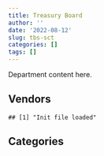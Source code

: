 ```yaml
---
title: Treasury Board
author: ''
date: '2022-08-12'
slug: tbs-sct
categories: []
tags: []
---
```


<script src="/rmarkdown-libs/htmlwidgets/htmlwidgets.js"></script>
<link href="/rmarkdown-libs/datatables-css/datatables-crosstalk.css" rel="stylesheet" />
<script src="/rmarkdown-libs/datatables-binding/datatables.js"></script>
<script src="/rmarkdown-libs/jquery/jquery-3.6.0.min.js"></script>
<link href="/rmarkdown-libs/dt-core/css/jquery.dataTables.min.css" rel="stylesheet" />
<link href="/rmarkdown-libs/dt-core/css/jquery.dataTables.extra.css" rel="stylesheet" />
<script src="/rmarkdown-libs/dt-core/js/jquery.dataTables.min.js"></script>
<link href="/rmarkdown-libs/crosstalk/css/crosstalk.min.css" rel="stylesheet" />
<script src="/rmarkdown-libs/crosstalk/js/crosstalk.min.js"></script>
<script src="/rmarkdown-libs/htmlwidgets/htmlwidgets.js"></script>
<link href="/rmarkdown-libs/datatables-css/datatables-crosstalk.css" rel="stylesheet" />
<script src="/rmarkdown-libs/datatables-binding/datatables.js"></script>
<script src="/rmarkdown-libs/jquery/jquery-3.6.0.min.js"></script>
<link href="/rmarkdown-libs/dt-core/css/jquery.dataTables.min.css" rel="stylesheet" />
<link href="/rmarkdown-libs/dt-core/css/jquery.dataTables.extra.css" rel="stylesheet" />
<script src="/rmarkdown-libs/dt-core/js/jquery.dataTables.min.js"></script>
<link href="/rmarkdown-libs/crosstalk/css/crosstalk.min.css" rel="stylesheet" />
<script src="/rmarkdown-libs/crosstalk/js/crosstalk.min.js"></script>

Department content here.

## Vendors

    ## [1] "Init file loaded"

<div id="htmlwidget-1" style="width:100%;height:auto;" class="datatables html-widget"></div>
<script type="application/json" data-for="htmlwidget-1">{"x":{"filter":"none","vertical":false,"data":[["4PLAN CONSULTING","A HUNDRED ANSWERS","ABS AMERICAS","ADVANCED BUSINESS INTERIORS","ADVANCED CHIPPEWA TECHNOLOGIES","ALTIS HUMAN RESOURCES","AMAZON","ARTEMP PERSONNEL SERVICES","AVI SPL CANADA","BDO CANADA","CACHE COMPUTER CONSULTING","CANADA POST","CANADIAN CORPS OF COMMISSIONAIRES","CARAHSOFT TECHNOLOGY","CARLETON UNIVERSITY","CBCI TELECOM","CDW CANADA","CGI","CISION CANADA","CISTEL TECHNOLOGY","CLOSEREACH","COLLIERS PROJECT LEADERS","CONEXSYS","CONTRACT COMMUNITY","CORADIX TECHNOLOGY CONSULTING","CSDC SYSTEMS","DALHOUSIE UNIVERSITY","DELCO AUTOMATION","DELL COMPUTER","DELOITTE AND TOUCHE","DLS TECHNOLOGY","DONNA CONA","DWP SOLUTIONS","DYNAMIC PERSONNEL CONSULTANTS","ECLIPSYS SOLUTIONS","ECOLE DE LANGUES ABCE","ECOLE DE LANGUES LA CITE","EKOS RESEARCH ASSOCIATES","ENVIRONICS RESEARCH GROUP","ERNST YOUNG","EXCEL HUMAN RESOURCES","FAST TRACK STAFFING","FORD MOTOR COMPANY","FORRESTER RESEARCH","GARTNER","GC STRATEGIES","GENESIS INTEGRATION","GILMORE REPRODUCTIONS","GLOBAL KNOWLEDGE","GLOBAL UPHOLSTERY","GOSS GILROY","GRAYBRIDGE INTERNATIONAL CONSULTING","I4C INFORMATION TECHNOLOGY","IBISKA TELECOM","IBM CANADA","ICEBERG NETWORKS","IMP GROUP","INFO TECH RESEARCH GROUP","INSA","ITEX","JUMPING ELEPHANTS","KONICA MINOLTA BUSINESS SOLUTIONS","KPMG","LANSDOWNE TECHNOLOGIES","LES TRADUCTIONS TESSIER","LEVERAGE TECHNOLOGY RESOURCES","LUMINA IT","MAPLESOFT CONSULTING","MAXSYS STAFFING AND CONSULTING","MCCARTHY TETRAULT","MDOS CONSULTING","MEDIA Q","MICROSOFT CANADA","MINDWIRE SYSTEMS","MNP","MORNEAU SHEPELL","NEWFOUND RECRUITING","NISHA TECHONOLOGIES","NOVA NETWORKS","ONIX NETWORKING CANADA","ONX ENTERPRISE SOLUTIONS","OPENTEXT","OPROMA","OPTIV CANADA FEDERAL","ORACLE CANADA","ORANGUTECH","PITNEY BOWES","PLEIAD CANADA","PRICEWATERHOUSE COOPERS","PRINTERS PLUS","PROCOM CONSULTANTS","PROLOGIC SYSTEMS","PROMAXIS","PROSCI CANADA","PROTAK CONSULTING GROUP","QMR","QUEEN S UNIVERSITY","QUINTET CONSULTING","RANDSTAD","ROGERS","SAP","SAS INSTITUTE","SHI CANADA","SI SYSTEMS","SIERRA SYSTEMS GROUP","SOFTCHOICE","SOLOTECH","STANTEC","SUN LIFE ASSURANCE COMPANY","SYSTEMATIX SOLUTIONS","SYSTEMSCOPE","TAG HR","TEKNION","TEKSYSTEMS CANADA","TELUS CANADA","TERAMACH TECHNOLOGIES","TES CONTRACT SERVICES","THE AIM GROUP","THE HALIFAX GROUP","THE MASHA KRUPP TRANSLATION GROUP","THE RIGHT DOOR CONSULTING","THOMAS SCHMIDT","THOMSON REUTERS","TIREE","TOTEM OFFISOURCE","TPG TECHNOLOGY CONSULTANTS","TURTLE ISLAND STAFFING","UNIVERSITY OF OTTAWA","UNIVERSITY OF TORONTO","UNIVERSITY OF WATERLOO","VERITAAQ TECHNOLOGY HOUSE","WESTBURY NATIONAL SHOW SYSTEMS","WOLTERS KLUWER","XEROX","ZERNAM ENTERPRISE"],["$   352,692.21","$    15,939.13",null,"$    14,758.93","$   241,084.86","$   706,018.54",null,"$   461,650.77","$ 1,381,904.69","$   156,050.99","$ 2,216,468.69","$    11,003.04","$   214,096.98",null,null,"$    59,448.70","$    64,630.35","$   650,623.89",null,null,"$    52,836.70",null,"$    78,494.89",null,"$    23,306.25","$    46,843.22",null,null,"$     3,914.14","$   529,740.01",null,"$   380,002.78","$    20,754.68","$     3,909.10","$   216,649.50","$    43,873.24","$   286,397.89","$   160,425.51",null,"$   905,624.79","$ 2,034,967.20","$    21,853.10",null,"$    23,500.00","$ 2,323,498.12","$ 2,238,681.06",null,null,null,null,"$   393,743.26","$   101,245.23","$ 1,347,344.25","$   599,300.79","$ 8,139,576.82","$    30,138.49",null,"$    57,472.54",null,null,"$    21,667.75","$   417,925.53","$    86,151.44","$    18,136.50","$   503,928.02","$   133,385.86","$   337,699.48","$    44,619.34","$   284,864.01",null,"$    90,312.67","$    28,250.00","$   120,862.34","$    24,999.79",null,"$     3,216.10",null,null,"$    48,360.63","$   901,471.91",null,null,"$   318,219.49",null,null,"$    10,712.14","$     8,500.00","$ 1,275,309.85","$   435,630.28",null,"$   283,279.24",null,"$    26,265.67",null,null,"$   237,542.53",null,null,"$    11,316.78","$    30,420.83","$ 1,141,745.37","$   212,570.92",null,"$   666,666.67","$    94,086.93","$    70,790.30","$    85,945.87",null,"$41,432,923.03","$11,847,710.76","$    61,999.56","$    27,806.52","$    42,977.86","$   323,581.81","$    64,628.99","$    59,068.95","$   508,376.81","$   885,452.13","$   158,026.82","$ 1,362,079.17","$    62,574.58","$    61,947.23",null,"$   605,020.17",null,null,null,"$   252,961.80",null,null,"$   682,521.00",null,null,"$     3,038.58",null],["$   134,277.44","$       875.27",null,null,"$   191,458.67","$   702,033.60",null,"$   162,523.32","$   454,015.37",null,"$ 4,853,119.27",null,"$   655,827.59",null,null,"$    67,992.94","$   141,795.16","$    32,085.56","$     1,758.33",null,"$   733,572.30",null,"$   107,511.24","$   118,226.25","$    10,311.25","$    46,843.22","$   102,900.00",null,"$    46,085.86","$   768,440.59","$    42,709.88",null,null,null,"$   248,509.73","$    82,545.01","$ 1,170,429.90",null,null,"$ 1,578,979.82","$   410,915.89","$    65,356.57",null,null,"$ 2,142,610.47","$ 2,275,318.58","$    78,390.37",null,"$    27,120.00",null,"$   418,716.26","$   281,276.49","$ 1,347,344.25","$   714,420.33","$ 6,425,282.22","$   156,311.51","$     9,315.68","$   171,432.30","$    88,724.55","$   115,043.77",null,"$   401,346.52","$   421,651.59",null,"$   503,928.02","$   133,385.86","$   337,699.48",null,"$   479,057.59",null,"$   154,761.14","$    27,894.27","$ 1,588,081.47",null,null,"$     2,243.40",null,"$   951,769.62","$    16,907.04","$   901,471.91","$    33,900.00","$    24,998.99",null,null,"$ 1,973,081.70","$    61,552.62","$     1,420.55","$ 1,053,663.46","$   427,948.74","$    78,783.50","$   348,472.52","$    27,097.72",null,"$   299,167.50","$   129,945.32","$   500,945.39",null,null,"$   692,655.80","$    51,019.54","$ 1,087,583.48","$    16,415.25",null,"$ 1,991,292.66","$   161,228.77","$    49,883.50",null,"$     2,071.67","$41,432,923.03","$19,047,425.26","$    70,564.50","$    39,184.18","$    46,817.51","$    24,577.50","$     5,660.25","$    54,257.97","$   783,081.15","$   984,580.77","$   158,026.82","$ 1,362,079.17",null,"$   149,740.00",null,"$   639,993.11","$    10,576.80",null,"$    83,051.52","$    15,566.25","$    21,598.60",null,null,"$    48,535.81","$     3,305.01",null,null],["$   134,645.33",null,null,null,"$    52,632.46","$ 2,027,676.87",null,null,"$   154,633.83","$   215,411.90","$ 5,491,184.49","$       446.74","$   633,831.94","$     3,706.34","$    22,261.00","$   153,131.35","$    25,956.10",null,"$    10,163.17","$   383,952.55","$   241,802.53","$   192,100.00","$    57,827.78","$    99,499.89",null,"$    11,807.06",null,"$    97,559.73",null,"$ 1,917,992.61","$    29,506.43",null,null,null,null,"$    82,771.16","$ 1,537,744.25",null,"$    81,643.54","$ 1,161,937.17","$    35,683.80","$    36,871.85","$     9,785.02","$     2,159.34","$ 1,935,040.51","$ 2,789,043.33",null,"$    21,637.24",null,"$    24,998.71","$   442,505.44","$   230,444.12","$   162,419.58","$   698,301.12","$ 1,787,838.98","$    17,174.37","$    27,719.84","$    78,708.82",null,null,"$    77,306.12","$   384,556.61","$    39,900.00",null,"$    38,657.49","$   298,542.97","$   338,624.69","$   105,903.60","$   604,825.74","$   114,727.07","$   194,961.15","$    28,944.84","$ 2,901,068.97",null,"$   144,983.52","$     5,006.61",null,"$ 1,798,404.11","$    62,290.08","$   903,941.70",null,null,"$    79,715.85",null,null,"$ 1,215,920.60",null,"$ 1,261,753.47","$   420,219.79","$   110,410.83","$   159,071.60","$     5,844.61",null,"$   284,839.10","$   128,824.68","$   875,251.64",null,"$    78,360.93","$   824,823.91","$    46,686.37","$ 4,109,351.50","$   127,612.53","$    77,600.26","$ 3,449,651.00","$   161,670.50","$   142,016.74",null,"$    22,788.33","$41,546,437.88","$14,398,340.28","$   183,622.82","$   117,131.14","$    59,348.93","$ 1,475,894.78",null,"$   122,493.01","$ 1,681,301.26","$   914,052.23","$    40,697.32","$ 1,365,810.90","$   258,991.90","$   150,150.25","$    20,195.70",null,null,"$   818,057.46","$    18,790.44","$    24,096.75",null,null,null,"$    20,719.34","$    24,944.99",null,"$    23,479.14"],["$    55,918.28",null,"$    31,176.25",null,"$    29,452.08","$   925,003.03","$   658,790.00",null,null,null,"$ 4,968,721.91","$    12,547.02","$   699,340.19","$    46,294.45",null,"$    54,236.12","$    26,417.34",null,null,"$   921,991.33","$   438,513.91",null,null,null,null,"$    30,902.04",null,"$    65,717.70",null,"$ 2,312,773.61","$    87,301.31",null,null,null,null,"$    41,385.58","$ 1,254,802.57",null,"$    73,105.10","$   817,066.34","$   963,735.85","$    84,003.62","$    45,366.89","$    64,436.36","$ 1,092,549.56","$ 1,517,169.10",null,"$    11,788.16",null,null,"$   403,605.08","$   151,939.43",null,null,"$ 1,725,012.93","$    40,523.43","$    19,464.48","$    61,477.55","$   182,325.42",null,null,"$   273,072.20","$    27,922.43",null,null,"$   542,562.45","$   653,263.99","$    73,016.08","$   195,174.26","$   450,272.93","$   296,011.14","$    41,970.26","$ 6,680,433.55",null,null,"$     4,992.93","$   473,897.39","$    19,217.06","$    12,546.57","$   755,754.54",null,null,null,"$    23,962.89",null,"$ 1,771,488.97",null,"$ 1,100,710.59","$   595,810.87","$    54,679.18","$   867,617.65",null,null,null,null,"$   549,029.54","$    39,550.00","$    97,551.61","$   800,275.61","$    33,105.34","$ 6,981,465.09",null,null,"$ 5,064,924.60","$   161,228.77","$   135,207.53","$    56,334.13",null,"$41,432,923.03","$16,149,799.83","$    39,550.00","$   354,684.49","$         0.00","$ 2,185,472.01",null,"$    72,764.79","$ 1,949,625.88","$ 1,102,103.00",null,"$ 1,362,079.17","$   615,882.71","$   149,740.00",null,"$    39,995.22",null,"$   998,632.01","$    33,857.96",null,null,"$    39,954.54",null,null,"$    32,797.31",null,null]],"container":"<table class=\"display\">\n  <thead>\n    <tr>\n      <th>Vendor<\/th>\n      <th>2017-2018<\/th>\n      <th>2018-2019<\/th>\n      <th>2019-2020<\/th>\n      <th>2020-2021<\/th>\n    <\/tr>\n  <\/thead>\n<\/table>","options":{"order":[[4,"desc"]],"pageLength":10,"autoWidth":true,"columnDefs":[],"orderClasses":false}},"evals":[],"jsHooks":[]}</script>

## Categories

<div id="htmlwidget-2" style="width:100%;height:auto;" class="datatables html-widget"></div>
<script type="application/json" data-for="htmlwidget-2">{"x":{"filter":"none","vertical":false,"data":[["1_facilities_and_construction","10_office_management","2_professional_services","3_information_technology","4_medical","5_transportation_and_logistics","6_industrial_products_and_services","7_travel","8_security_and_protection","9_human_capital"],["$    19,091.02","$   980,569.57","$72,842,331.92","$30,951,964.30","$    38,411.76",null,"$    29,525.77","$    13,736.27","$   214,096.98","$   698,843.62"],["$   179,789.04","$   860,465.62","$79,638,534.28","$36,312,131.99",null,null,null,"$    21,005.76","$   621,927.59","$ 2,076,956.34"],["$   178,430.03","$ 1,538,999.50","$72,942,058.82","$41,773,088.72","$    26,642.34","$     9,785.02","$    29,572.60","$    10,531.65","$   707,364.15","$ 2,251,061.47"],["$    26,991.77","$   455,430.52","$70,121,794.14","$53,914,193.51","$    89,414.83","$    45,366.89","$    76,500.85",null,"$   696,703.49","$ 1,784,955.57"]],"container":"<table class=\"display\">\n  <thead>\n    <tr>\n      <th>Category<\/th>\n      <th>2017-2018<\/th>\n      <th>2018-2019<\/th>\n      <th>2019-2020<\/th>\n      <th>2020-2021<\/th>\n    <\/tr>\n  <\/thead>\n<\/table>","options":{"order":[[4,"desc"]],"pageLength":20,"autoWidth":true,"columnDefs":[],"orderClasses":false,"lengthMenu":[10,20,25,50,100]}},"evals":[],"jsHooks":[]}</script>
